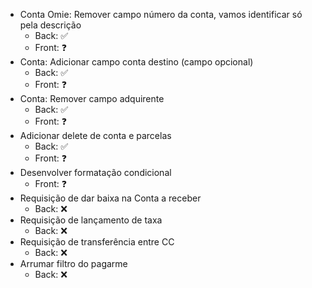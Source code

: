 - Conta Omie: Remover campo número da conta, vamos identificar só pela descrição
    - Back: ✅
    - Front: ❓
- Conta: Adicionar campo conta destino (campo opcional)
    - Back: ✅
    - Front: ❓
- Conta: Remover campo adquirente
    - Back: ✅
    - Front: ❓
- Adicionar delete de conta e parcelas
    - Back: ✅
    - Front: ❓
- Desenvolver formatação condicional
    - Front: ❓
- Requisição de dar baixa na Conta a receber
    - Back: ❌
- Requisição de lançamento de taxa
    - Back: ❌
- Requisição de transferência entre CC
    - Back: ❌
- Arrumar filtro do pagarme
    - Back: ❌